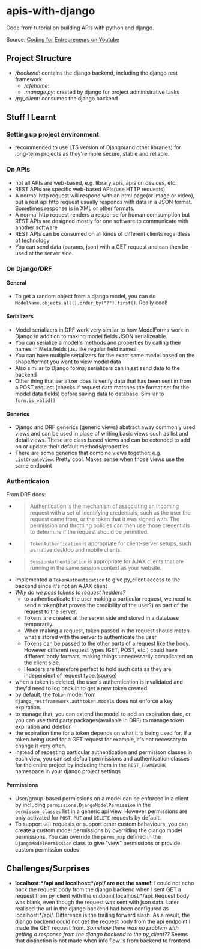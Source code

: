 # apis-with-django

Code from tutorial on building APIs with python and django.

Source: [Coding for Entrepreneurs on Youtube](https://www.youtube.com/watch?v=c708Nf0cHrs)

## Project Structure
- */backend*: contains the django backend, including the django rest framework
    - */cfehome*:
    - *.manage.py*: created by django for project administrative tasks
- */py_client*: consumes the django backend


## Stuff I Learnt

### Setting up project environment
- recommended to use LTS version of Django(and other libraries) for long-term projects as they're more secure, stable and reliable.


### On APIs
- not all APIs are web-based, e.g. library apis, apis on devices, etc. 
- REST APIs are specific web-based APIs(use HTTP requests)
- A normal http request will respond with an html page(or image or video), but a rest api http request usually responds with data in a JSON format. Sometimes response is in XML or other formats.
- A normal http request renders a response for human comsumption but REST APIs are designed mostly for one software to communicate with another software
- REST APIs can be consumed on all kinds of different clients regardless of technology
- You can send data (params, json) with a GET request and can then be used at the server side.


### On Django/DRF

#### General
- To get a random object from a django model, you can do `ModelName.objects.all().order_by("?").first()`. Really cool!

#### Serializers
- Model serializers in DRF work very similar to how ModelForms work in Django in addition to making model fields JSON serializeable.
- You can serialize a model's methods and properties by calling their names in Meta.fields just like regular field names
- You can have multiple serializers for the exact same model based on the shape/format you want to view model data
- Also similar to Django forms, serializers can injest send data to the backend
- Other thing that serializer does is verify data that has been sent in from a POST request (checks if request data matches the format set for the model data fields) before saving data to database. Similar to `form.is_valid()`

#### Generics
- Django and DRF generics (generic views) abstract away commonly used views and can be used in place of writing basic views such as list and detail views. These are class based views and can be extended to add on or update their default methods/properties
- There are some generics that combine views together: e.g. `ListCreateView`. Pretty cool. Makes sense when those views use the same endpoint

### Authenticaton
From DRF docs:
- >Authentication is the mechanism of associating an incoming request with a set of identifying credentials, such as the user the request came from, or the token that it was signed with. The permission and throttling policies can then use those credentials to determine if the request should be permitted.
- > `TokenAuthentication` is appropriate for client-server setups, such as native desktop and mobile clients.
- > `SessionAuthentication` is appropriate for AJAX clients that are running in the same session context as your website.
- Implemented a `TokenAuthentication` to give py_client access to the backend since it's not an AJAX client
- *Why do we pass tokens to request headers?* 
    - to authenticaticate the user making a particular request, we need to send a token(that proves the credibility of the user?) as part of the request to the server. 
    - Tokens are created at the server side and stored in a database temporarily.
    - When making a request, token passed in the request should match what's stored with the server to authenticate the user
    - Tokens can be passed to the other parts of a request like the body. However different request types (GET, POST, etc.) could have different body formats, making things unnecessarily complicated on the client side. 
    - Headers are therefore perfect to hold such data as they are independent of request type.([source](https://stackoverflow.com/questions/40902970/why-do-we-prefer-authorization-header-to-send-bearer-token-to-server-over-other))
- when a token is deleted, the user's authentication is invalidated and they'd need to log back in to get a new token created.
- by default, the `Token` model from `django_restframework.authtoken.models` does not enforce a key expiration.
- to manage that, you can extend the model to add an expiration date, or you can use third party packages(available in DRF) to manage token expiration and deletion
- the expiration time for a token depends on what it is being used for. If a token being used for a GET request for example, it's not necessary to change it very often.
- instead of repeating particular authentication and permisison classes in each view, you can set default permissions and authentication classes for the entire project by including them in the `REST_FRAMEWORK` namespace in your django project settings

#### Permissions
- User/group-based permissions on a model can be enforced in a client by including `permissions.DjangoModelPermission` in the `permisson_classes` list in a generic api view. However permissions are only activated for `POST`, `PUT` and `DELETE` requests by default.
- To support `GET` requests or support other custom behaviours, you can create a custom model permissions by overriding the django model permissions. You can override the `perms_map` defined in the `DjangoModelPermission` class to give "view" permissions or provide custom permission codes




## Challenges/Surprises
- **localhost:\*/api and localhost:\*/api/ are not the same!**: I could not echo back the request body from the django backend when I sent GET a request from py_client with the endpoint localhost:\*/api. Request body was blank, even though the request was sent with json data. Later realised the url in the django backend had been configured as localhost:\*/api/. Difference is the trailing forward slash. As a result, the django backend could not get the request body from the api endpoint I made the GET request from. *Somehow there was no problem with getting a response from the django backend to the py_client??* Seems that distinction is not made when info flow is from backend to frontend.